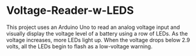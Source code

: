 # Voltage-Reader-w-LEDS
This project uses an Arduino Uno to read an analog voltage input and visually display the voltage level of a battery using a row of LEDs. As the voltage increases, more LEDs light up. When the voltage drops below 2.9 volts, all the LEDs begin to flash as a low-voltage warning.
